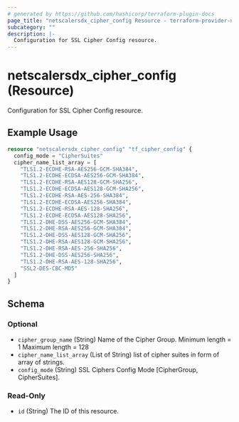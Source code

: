```yaml
---
# generated by https://github.com/hashicorp/terraform-plugin-docs
page_title: "netscalersdx_cipher_config Resource - terraform-provider-netscalersdx"
subcategory: ""
description: |-
  Configuration for SSL Cipher Config resource.
---
```


# netscalersdx_cipher_config (Resource)

Configuration for SSL Cipher Config resource.

## Example Usage

```terraform
resource "netscalersdx_cipher_config" "tf_cipher_config" {
  config_mode = "CipherSuites"
  cipher_name_list_array = [
    "TLS1.2-ECDHE-RSA-AES256-GCM-SHA384",
    "TLS1.2-ECDHE-ECDSA-AES256-GCM-SHA384",
    "TLS1.2-ECDHE-RSA-AES128-GCM-SHA256",
    "TLS1.2-ECDHE-ECDSA-AES128-GCM-SHA256",
    "TLS1.2-ECDHE-RSA-AES-256-SHA384",
    "TLS1.2-ECDHE-ECDSA-AES256-SHA384",
    "TLS1.2-ECDHE-RSA-AES-128-SHA256",
    "TLS1.2-ECDHE-ECDSA-AES128-SHA256",
    "TLS1.2-DHE-DSS-AES256-GCM-SHA384",
    "TLS1.2-DHE-RSA-AES256-GCM-SHA384",
    "TLS1.2-DHE-DSS-AES128-GCM-SHA256",
    "TLS1.2-DHE-RSA-AES128-GCM-SHA256",
    "TLS1.2-DHE-RSA-AES-256-SHA256",
    "TLS1.2-DHE-DSS-AES256-SHA256",
    "TLS1.2-DHE-RSA-AES-128-SHA256",
    "SSL2-DES-CBC-MD5"
  ]
}
```

<!-- schema generated by tfplugindocs -->
## Schema

### Optional

- `cipher_group_name` (String) Name of the Cipher Group. Minimum length =  1 Maximum length =  128
- `cipher_name_list_array` (List of String) list of cipher suites in form of array of strings.
- `config_mode` (String) SSL Ciphers Config Mode [CipherGroup, CipherSuites].

### Read-Only

- `id` (String) The ID of this resource.

